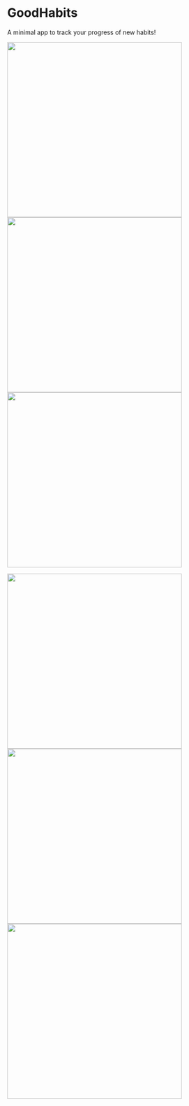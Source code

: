 # GoodHabits

A minimal app to track your progress of new habits!


<img src="https://user-images.githubusercontent.com/34299693/119901816-08311000-bf64-11eb-8d07-dff440af016b.jpg" height="400"/> <img src="https://user-images.githubusercontent.com/34299693/119901829-0b2c0080-bf64-11eb-8e32-dd2a17b684e1.jpg" height="400"/> <img src="https://user-images.githubusercontent.com/34299693/119901841-0ebf8780-bf64-11eb-8619-6abc13ced38d.jpg" height="400"/>

<img src="https://user-images.githubusercontent.com/34299693/119901855-11ba7800-bf64-11eb-927b-cecfda9a5b30.jpg" height="400"/> <img src="https://user-images.githubusercontent.com/34299693/119901861-14b56880-bf64-11eb-840a-ffa19e7a33c3.jpg" height="400"/> <img src="https://user-images.githubusercontent.com/34299693/119901872-17b05900-bf64-11eb-8519-20180b05321b.jpg" height="400"/>

